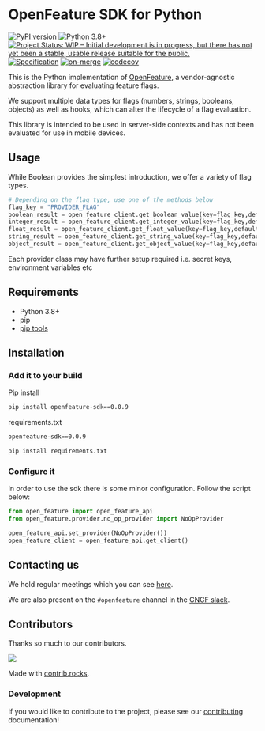 # OpenFeature SDK for Python

[![PyPI version](https://badge.fury.io/py/openfeature-sdk.svg)](https://badge.fury.io/py/openfeature-sdk)
![Python 3.8+](https://img.shields.io/badge/python->=3.8-blue.svg)
[![Project Status: WIP – Initial development is in progress, but there has not yet been a stable, usable release suitable for the public.](https://www.repostatus.org/badges/latest/wip.svg)](https://www.repostatus.org/#wip)
[![Specification](https://img.shields.io/static/v1?label=Specification&message=v0.3.0&color=red)](https://github.com/open-feature/spec/tree/v0.3.0)
[![on-merge](https://github.com/open-feature/python-sdk/actions/workflows/merge.yml/badge.svg)](https://github.com/open-feature/python-sdk/actions/workflows/merge.yml)
[![codecov](https://codecov.io/gh/open-feature/python-sdk/branch/main/graph/badge.svg?token=FQ1I444HB3)](https://codecov.io/gh/open-feature/python-sdk)

This is the Python implementation of [OpenFeature](https://openfeature.dev), a vendor-agnostic abstraction library for evaluating feature flags.

We support multiple data types for flags (numbers, strings, booleans, objects) as well as hooks, which can alter the lifecycle of a flag evaluation.

This library is intended to be used in server-side contexts and has not been evaluated for use in mobile devices.

## Usage

While Boolean provides the simplest introduction, we offer a variety of flag types.

```python
# Depending on the flag type, use one of the methods below
flag_key = "PROVIDER_FLAG"
boolean_result = open_feature_client.get_boolean_value(key=flag_key,default_value=False)
integer_result = open_feature_client.get_integer_value(key=flag_key,default_value=-1)
float_result = open_feature_client.get_float_value(key=flag_key,default_value=-1)
string_result = open_feature_client.get_string_value(key=flag_key,default_value="")
object_result = open_feature_client.get_object_value(key=flag_key,default_value={})
```

Each provider class may have further setup required i.e. secret keys, environment variables etc

## Requirements

- Python 3.8+
- pip
- [pip tools](https://pypi.org/project/pip-tools/)
## Installation


### Add it to your build

<!---x-release-please-start-version-->

Pip install

```bash
pip install openfeature-sdk==0.0.9
```

requirements.txt

```bash
openfeature-sdk==0.0.9
```

```python
pip install requirements.txt
```

<!---x-release-please-end-->

### Configure it

In order to use the sdk there is some minor configuration. Follow the script below:

```python
from open_feature import open_feature_api
from open_feature.provider.no_op_provider import NoOpProvider

open_feature_api.set_provider(NoOpProvider())
open_feature_client = open_feature_api.get_client()
```

## Contacting us

We hold regular meetings which you can see [here](https://github.com/open-feature/community/#meetings-and-events).

We are also present on the `#openfeature` channel in the [CNCF slack](https://slack.cncf.io/).

## Contributors

Thanks so much to our contributors.

<a href="https://github.com/open-feature/python-sdk/graphs/contributors">
  <img src="https://contrib.rocks/image?repo=open-feature/python-sdk" />
</a>

Made with [contrib.rocks](https://contrib.rocks).

### Development

If you would like to contribute to the project, please see our [contributing](./CONTRIBUTING.md) documentation!
